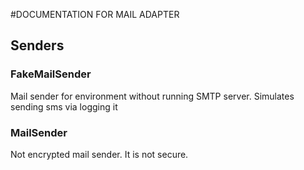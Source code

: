 #DOCUMENTATION FOR MAIL ADAPTER

## Senders
### FakeMailSender
Mail sender for environment without running SMTP server. Simulates sending sms via logging it

### MailSender
Not encrypted mail sender. It is not secure.

